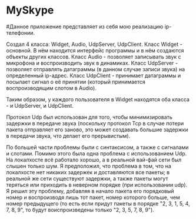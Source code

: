 # MySkype
#Данное приложение представляет из себя мою реализацию ip-телефонии.

Создал 4 класса:
Widget, Audio, UdpServer, UdpClient.
Класс Widget - основной. 
В нём находится интерфейс программы и в нём создаются объекты других классов.
Класс Audio - позволяет записывать звук с микрофона и воспроизводить звук в динамиках.
Класс UdpServer - позволяет отправлять датаграммы (в данном случае записи звука) на определенный ip-адрес.
Класс UdpClient - принимает датаграммы и посылает сигнал о её принятии (который принимается воспроизводящим слотом в Audio).

Таким образом, у каждого пользователя в Widget находятся оба класса - и UdpServer, и UdpClient.

Протокол Udp был использован для того, чтобы минимизировать задержки в передаче звука 
(поскольку протокол Tcp в случае потери пакета отправляет его заново, это может создавать большие задержки в передачи звука,
что делает его прерывистым).

По большей части проблемы были с синтаксисом, а также с сигналами и слотами.
Помимо этого была одна проблема с использованием Udp.
На локалхосте всё работало хорошо, а в реальной вай-фай сети был слышен только шум.
Я предположил, что проблема в том, что на локалхосте нет никаких задержек и доставляются все пакеты;
в реальной же сети существуют задержки, а также пакеты могут теряться или приходить в неверном порядке (при использовании udp).
Я решил эту проблему, добавляя в начало пакета его порядковый номер и воспроизводя лишь тот пакет,
номер которого больше, чем номер предыдущего (то есть если придут пакеты в порядке "2, 3, 1, 5, 4, 7, 8, 9", 
то будут воиспроизведены только "2, 3, 5, 7, 8, 9").
